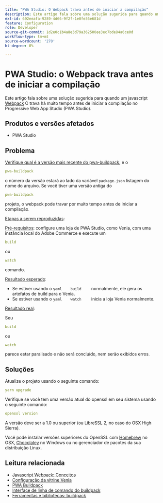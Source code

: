 ```yaml
---
title: "PWA Studio: O Webpack trava antes de iniciar a compilação"
description: Este artigo fala sobre uma solução sugerida para quando um javascript [Webpack](https://magento.github.io/pwa-studio/technologies/tools-libraries/#webpack) trava por um longo tempo antes de iniciar a compilação no Progressive Web App Studio (PWA Studio).
exl-id: 692eeafa-9289-4d66-9f2f-1e0fe36e681d
feature: Configuration
role: Developer
source-git-commit: 1d2e0c1b4a8e3d79a362500ee3ec7bde84a6ce0d
workflow-type: tm+mt
source-wordcount: '270'
ht-degree: 0%

---
```


# PWA Studio: o Webpack trava antes de iniciar a compilação

Este artigo fala sobre uma solução sugerida para quando um javascript [Webpack](https://magento.github.io/pwa-studio/technologies/tools-libraries/#webpack) O trava há muito tempo antes de iniciar a compilação no Progressive Web App Studio (PWA Studio).

## Produtos e versões afetados

* PWA Studio

## Problema

[Verifique qual é a versão mais recente do pwa-buildpack](https://github.com/magento/pwa-studio/tree/master/packages/pwa-buildpack), e o

```yaml
pwa-buildpack
```

o número da versão estará ao lado da variável `package.json` listagem do nome do arquivo. Se você tiver uma versão antiga do

```yaml
pwa-buildpack
```

projeto, o webpack pode travar por muito tempo antes de iniciar a compilação.

<u>Etapas a serem reproduzidas</u>:

<u>Pré-requisitos</u>: configure uma loja de PWA Studio, como Venia, com uma instância local do Adobe Commerce e execute um

```yaml
build
```

ou

```yaml
watch
```

comando.

<u>Resultado esperado</u>:

* Se estiver usando o    ```yaml    build    ```    normalmente, ele gera os artefatos de build para o Venia.
* Se estiver usando o    ```yaml    watch    ```    inicia a loja Venia normalmente.

<u>Resultado real</u>:

Seu

```yaml
build
```

ou

```yaml
watch
```

parece estar paralisado e não será concluído, nem serão exibidos erros.

## Soluções

Atualize o projeto usando o seguinte comando:

```yaml
yarn upgrade
```

Verifique se você tem uma versão atual do openssl em seu sistema usando o seguinte comando:

```yaml
openssl version
```

A versão deve ser a 1.0 ou superior (ou LibreSSL 2, no caso do OSX High Sierra).

Você pode instalar versões superiores do OpenSSL com [Homebrew](https://brew.sh/) no OSX, [Chocolatey](https://chocolatey.org/) no Windows ou no gerenciador de pacotes da sua distribuição Linux.

## Leitura relacionada

* [Javascript Webpack: Conceitos](https://webpack.js.org/concepts/)
* [Configuração da vitrine Venia](https://magento.github.io/pwa-studio/venia-pwa-concept/setup/)
* [PWA Buildpack](https://magento.github.io/pwa-studio/pwa-buildpack/)
* [Interface de linha de comando do buildpack](https://magento.github.io/pwa-studio/pwa-buildpack/reference/buildpack-cli/)
* [Ferramentas e bibliotecas: buildpack](https://magento.github.io/pwa-studio/technologies/tools-libraries/#webpack)
